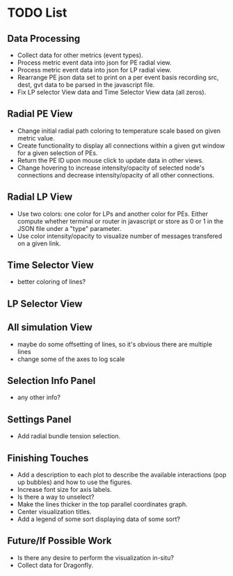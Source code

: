 # TODO List

## Data Processing
* Collect data for other metrics (event types).
* Process metric event data into json for PE radial view.
* Process metric event data into json for LP radial view.
* Rearrange PE json data set to print on a per event basis recording src, dest, gvt data to be parsed in the javascript file.
* Fix LP selector View data and Time Selector View data (all zeros).

## Radial PE View
* Change initial radial path coloring to temperature scale based on given metric value.
* Create functionality to display all connections within a given gvt window for a given selection of PEs.
* Return the PE ID upon mouse click to update data in other views.
* Change hovering to increase intensity/opacity of selected node's connections and decrease intensity/opacity of all other connections.

## Radial LP View
* Use two colors: one color for LPs and another color for PEs. Either compute whether terminal or router in javascript or store as 0 or 1 in the JSON file under a "type" parameter.
* Use color intensity/opacity to visualize number of messages transfered on a given link.

## Time Selector View
* better coloring of lines?

## LP Selector View

## All simulation View
* maybe do some offsetting of lines, so it's obvious there are multiple lines
* change some of the axes to log scale

## Selection Info Panel
* any other info?

## Settings Panel
* Add radial bundle tension selection.

## Finishing Touches
* Add a description to each plot to describe the available interactions (pop up bubbles) and how to use the figures.
* Increase font size for axis labels.
* Is there a way to unselect?
* Make the lines thicker in the top parallel coordinates graph.
* Center visualization titles.
* Add a legend of some sort displaying data of some sort?

## Future/If Possible Work
* Is there any desire to perform the visualization in-situ?
* Collect data for Dragonfly.
